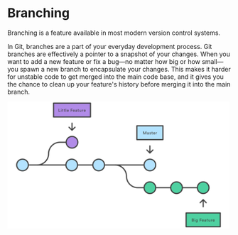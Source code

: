 # Branching

Branching is a feature available in most modern version control systems.

In Git, branches are a part of your everyday development process. Git branches are effectively a pointer to a snapshot of your changes. When you want to add a new feature or fix a bug—no matter how big or how small—you spawn a new branch to encapsulate your changes. This makes it harder for unstable code to get merged into the main code base, and it gives you the chance to clean up your feature's history before merging it into the main branch.

<img src="../images/branch.svg" alt="git-log" width="500px" style="float: none;" />

